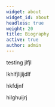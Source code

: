 ```yaml
---
widget: about
widget_id: about
headless: true
weight: 20
title: Biography
active: true
author: admin
---
```

testing jlfjl



lkhlfjlijijdlf

hkfdjnf

hilghuijrj